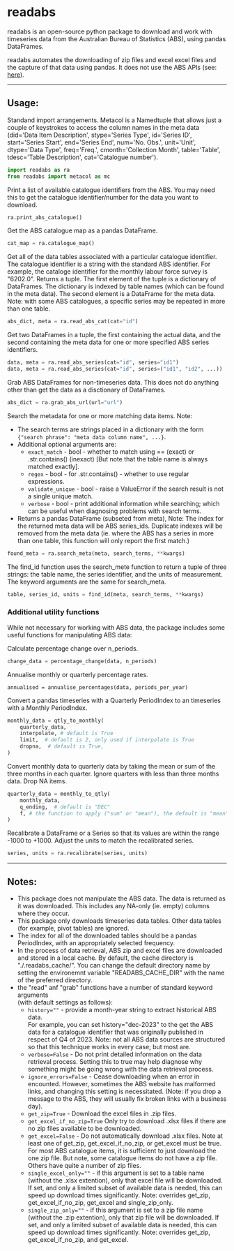 # readabs

readabs is an open-source python package to download and work with 
timeseries data from the Australian Bureau of Statistics (ABS),
using pandas DataFrames. 

readabs automates the downloading of zip files and excel
excel files and the capture of that data using pandas. It does not
use the ABS APIs (see: 
[here](https://www.abs.gov.au/about/data-services/application-programming-interfaces-apis)).


---


## Usage:


Standand import arrangements. Metacol is a Namedtuple that allows just a couple of
keystrokes to access the column names in the meta data (did='Data Item Description', stype='Series Type', id='Series ID', start='Series Start', end='Series End', num='No. Obs.', unit='Unit', dtype='Data Type', freq='Freq.', cmonth='Collection Month', table='Table', tdesc='Table Description', cat='Catalogue number').  
```python
import readabs as ra
from readabs import metacol as mc
```



Print a list of available catalogue identifiers from the ABS. You may need
this to get the catalogue identifier/number for the data you want to download.
```python
ra.print_abs_catalogue()
```


Get the ABS catalogue map as a pandas DataFrame.
```python
cat_map = ra.catalogue_map()
```


Get all of the data tables associated with a particular catalogue identifier.
The catalogue identifier is a string with the standard ABS identifier. For example, 
the cataloge identifier for the monthly labour force survey is "6202.0".
Returns a tuple. The first element of the tuple is a dictionary of DataFrames.
The dictionary is indexed by table names (which can be found in the meta data).
The second element is a DataFrame for the meta data. Note: with some ABS
catalogues, a specific series may be repeated in more than one table.
```python
abs_dict, meta = ra.read_abs_cat(cat="id")
```


Get two DataFrames in a tuple, the first containing the actual data, and the
second containing the meta data for one or more specified ABS series identifiers.
```python
data, meta = ra.read_abs_series(cat="id", series="id1")
data, meta = ra.read_abs_series(cat="id", series=("id1", "id2", ...))
```


Grab ABS DataFrames for non-timeseries data. This does not do anything other than get 
the data as a disctionary of DataFrames.
```python
abs_dict = ra.grab_abs_url(url="url")
```


Search the metadata for one or more matching data items. Note:
- The search terms are strings placed in a dictionary with the form 
  `{"search phrase": "meta data column name", ...}`. 
- Additional optional arguments are:
     - `exact_match` - bool - whether to match using == (exact) or .str.contains() (inexact)
       [But note that the table name is always matched exactly].
     - `regex` - bool - for .str.contains() - whether to use regular expressions.
     - `validate_unique` - bool - raise a ValueError if the search result is not a single 
       unique match.
     - `verbose` - bool - print additional information while searching; which can
       be useful when diagnosing problems with search terms.
- Returns a pandas DataFrame (subseted from meta), Note: The index for the returned 
  meta data will be ABS series_ids. Duplicate indexes will be removed from the meta 
  data (ie. where the ABS has a series in more than one table, this function will only 
  report the first match.)

```python
found_meta = ra.search_meta(meta, search_terms, **kwargs)

```

The find_id function uses the search_mete function to return a tuple of three strings: the table name, the series identifier, and the units of measurement. The keyword arguments are the same for search_meta.
```python
table, series_id, units = find_id(meta, search_terms, **kwargs)
```


### Additional utility functions
While not necessary for working with ABS data, the package includes some useful
functions for manipulating ABS data:

Calculate percentage change over n_periods.
```python
change_data = percentage_change(data, n_periods)
```

Annualise monthly or quarterly percentage rates.
```python0
annualised = annualise_percentages(data, periods_per_year)
```

Convert a pandas timeseries with a Quarterly PeriodIndex to an
timeseries with a Monthly PeriodIndex.
```python
monthly_data = qtly_to_monthly(
    quarterly_data, 
    interpolate, # default is True
    limit,  # default is 2, only used if interpolate is True
    dropna,  # default is True,
)
```

Convert monthly data to quarterly data by taking the mean or sum of
the three months in each quarter. Ignore quarters with less than
three months data. Drop NA items. 
```python
quarterly_data = monthly_to_qtly(
    monthly_data,
    q_ending,  # default is "DEC"
    f, # the function to apply ("sum" or "mean"), the default is "mean"
)
```

Recalibrate a DataFrame or a Series so that its values are within the 
range -1000 to +1000. Adjust the units to match the recalibrated series.
```python
series, units = ra.recalibrate(series, units)
```


---

## Notes:

 * This package does not manipulate the ABS data. The data is returned as it
   was downloaded. This includes any NA-only (ie. empty) columns where they occur.
 * This package only downloads timeseries data tables. Other data tables (for example,
   pivot tables) are ignored.
 * The index for all of the downloaded tables should be a pandas PeriodIndex, with an
   appropriately selected frequency. 
 * In the process of data retrieval, ABS zip and excel files are downloaded and
   stored in a local cache. By default, the cache directory is "./.readabs_cache/". 
   You can change the default directory name by setting the environemnt variable 
   "READABS_CACHE_DIR" with the name of the preferred directory.
 * the "read" anf "grab" functions have a number of standard keyword arguments  
   (with default settings as follows):
   - `history=""` - provide a month-year string to extract historical ABS data.  
     For example, you can set history="dec-2023" to the get the ABS data for a 
     catalogue identifier that was originally published in respect of Q4 of 2023. 
     Note: not all ABS data sources are structured so that this technique works
     in every case; but most are.
   - `verbose=False` - Do not print detailed information on the data retrieval process.
     Setting this to true may help diagnose why something might be going wrong with the
     data retrieval process. 
   - `ignore_errors=False` - Cease downloading when an error in encounted. However,
     sometimes the ABS website has malformed links, and changing this setting is 
     necessitated. (Note: if you drop a message to the ABS, they will usually fix 
     broken links with a business day). 
   - `get_zip=True` - Download the excel files in .zip files.
   - `get_excel_if_no_zip=True` Only try to download .xlsx files if there are no
     zip files available to be downloaded.
   - `get_excel=False` - Do not automatically download .xlsx files. 
     Note at least one of get_zip, get_excel_if_no_zip, or get_excel must be true. 
     For most ABS catalogue items, it is sufficient to just download the one zip 
     file. But note, some catalogue items do not have a zip file. Others have 
     quite a number of zip files.
   - `single_excel_only=""` - if this argument is set to a table name (without the 
     .xlsx extention), only that excel file will be downloaded. If set, and only a 
     limited subset of available data is needed, this can speed up download 
     times significantly. Note: overrides get_zip, get_excel_if_no_zip, get_excel and 
     single_zip_only.
   - `single_zip_only=""` - if this argument is set to a zip file name (without
     the .zip extention), only that zip file will be downloaded. If set, and only a 
     limited subset of available data is needed, this can speed up download times 
     significantly. Note: overrides get_zip, get_excel_if_no_zip, and get_excel.

